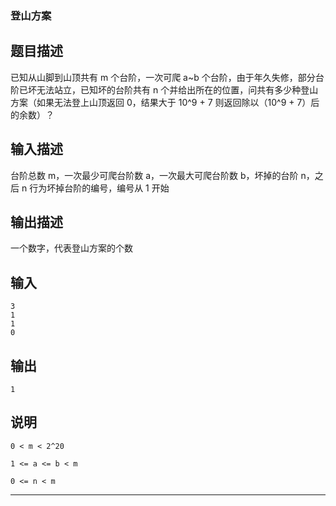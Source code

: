 ### 登山方案
## 题目描述
已知从山脚到山顶共有 m 个台阶，一次可爬 a~b 个台阶，由于年久失修，部分台阶已坏无法站立，已知坏的台阶共有 n 个并给出所在的位置，问共有多少种登山方案（如果无法登上山顶返回 0，结果大于 10^9 + 7 则返回除以（10^9 + 7）后的余数）？

## 输入描述
台阶总数 m，一次最少可爬台阶数 a，一次最大可爬台阶数 b，坏掉的台阶 n，之后 n 行为坏掉台阶的编号，编号从 1 开始

## 输出描述
一个数字，代表登山方案的个数

## 输入
	3
	1
	1
	0

## 输出
	1

## 说明
	0 < m < 2^20
	
	1 <= a <= b < m
	
	0 <= n < m

----